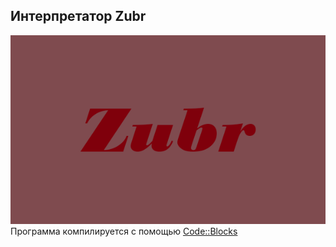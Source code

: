 <h2>Интерпретатор Zubr</h2>
<img src="https://github.com/Alexey1994/Zubr/blob/master/logo.png"><br>
Программа компилируется с помощью <a href="http://www.codeblocks.org/downloads/26">Code::Blocks</a>

